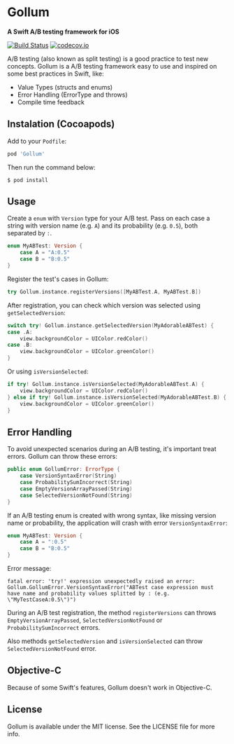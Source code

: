 # Gollum
**A Swift A/B testing framework for iOS**

[![Build Status](https://travis-ci.org/eduardoeof/Gollum.svg?branch=master)](https://travis-ci.org/eduardoeof/Gollum) [![codecov.io](http://codecov.io/gh/eduardoeof/Gollum/coverage.svg?branch=master)](http://codecov.io/gh/eduardoeof/Gollum/coverage.svg?branch=master)


A/B testing (also known as split testing) is a good practice to test new concepts. Gollum is a A/B testing framework easy to use and inspired on some best practices in Swift, like:
* Value Types (structs and enums)
* Error Handling (ErrorType and throws)
* Compile time feedback

## Instalation (Cocoapods)
Add to your `Podfile`:
```rb
pod 'Gollum'
```
Then run the command below:
```
$ pod install
```
## Usage
Create a `enum` with `Version` type for your A/B test. Pass on each case a string with version name (e.g. `A`) and its probability (e.g. `0.5`), both separated by `:`.
```swift
enum MyABTest: Version {
    case A = "A:0.5"
    case B = "B:0.5"
}
```
Register the test's cases in Gollum:
```swift
try Gollum.instance.registerVersions([MyABTest.A, MyABTest.B])
```
After registration, you can check which version was selected using `getSelectedVersion`:

```swift
switch try! Gollum.instance.getSelectedVersion(MyAdorableABTest) {
case .A:
    view.backgroundColor = UIColor.redColor()
case .B:
    view.backgroundColor = UIColor.greenColor()
}
```
Or using `isVersionSelected`:

```swift
if try! Gollum.instance.isVersionSelected(MyAdorableABTest.A) {
    view.backgroundColor = UIColor.redColor()
} else if try! Gollum.instance.isVersionSelected(MyAdorableABTest.B) {
    view.backgroundColor = UIColor.greenColor()
}
```

## Error Handling
To avoid unexpected scenarios during an A/B testing, it's important treat errors. Gollum can throw these errors:
```swift
public enum GollumError: ErrorType {
    case VersionSyntaxError(String)
    case ProbabilitySumIncorrect(String)
    case EmptyVersionArrayPassed(String)
    case SelectedVersionNotFound(String)
}
```
If an A/B testing enum is created with wrong syntax, like missing version name or probability, the application will crash with error `VersionSyntaxError`:
```swift
enum MyABTest: Version {
    case A = ":0.5"
    case B = "B:0.5"
}
```
Error message:
```
fatal error: 'try!' expression unexpectedly raised an error: Gollum.GollumError.VersionSyntaxError("ABTest case expression must have name and probability values splitted by : (e.g. \"MyTestCaseA:0.5\")")
```
During an A/B test registration, the method `registerVersions` can throws `EmptyVersionArrayPassed`, `SelectedVersionNotFound` or `ProbabilitySumIncorrect` errors.

Also methods `getSelectedVersion` and `isVersionSelected` can throw `SelectedVersionNotFound` error.

## Objective-C
Because of some Swift's features, Gollum doesn't work in Objective-C.

## License
Gollum is available under the MIT license. See the LICENSE file for more info.
